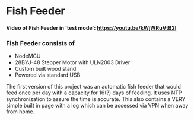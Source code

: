 # Fish Feeder

#### Video of Fish Feeder in 'test mode': https://youtu.be/kWjWRuVtB2I

### Fish Feeder consists of
* NodeMCU
* 28BYJ-48 Stepper Motor with ULN2003 Driver
* Custom built wood stand
* Powered via standard USB

The first version of this project was an automatic fish feeder that would feed once per day with a capacity for 16(?) days of feeding.  It uses NTP synchronization to assure the time is accurate.  This also contains a VERY simple built in page with a log which can be accessed via VPN when away from home.  
